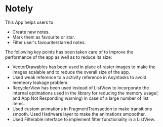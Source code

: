 # Notely

This App helps users to 
 - Create new notes.
 - Mark them as favourite or star. 
 - Filter user's favourite/starred notes.
 
The following key points has been taken care of to improve the performance of the app as well as to reduce its size:

- VectorDrawables has been used in place of raster images to make the images scalable and to reduce the overall size of the app. 
- Used weak reference to a activity reference in Asyntasks to avoid memeory leakage problem. 
- RecyclerView has been used instead of ListView to incorporate the internal optimations used in the library for reducing the
memory usage( and App Not Responding warning) in case of a large number of list items.
- Used custom animations in FragmentTransaction to make transitions smooth. Used Hadrware layer to make the animations smooother.
- Used Filterable interface to implement filter functionality in a ListView.



